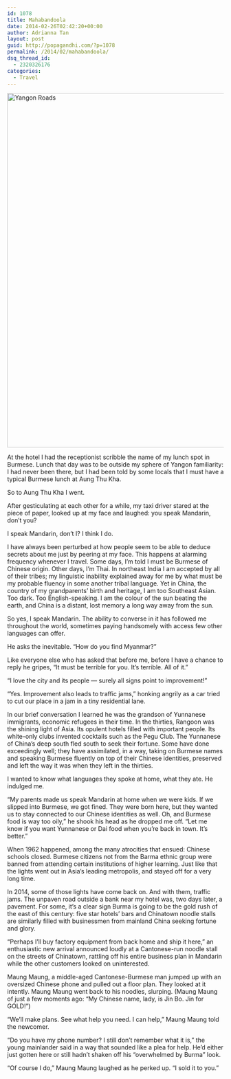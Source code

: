 ```yaml
---
id: 1078
title: Mahabandoola
date: 2014-02-26T02:42:20+00:00
author: Adrianna Tan
layout: post
guid: http://popagandhi.com/?p=1078
permalink: /2014/02/mahabandoola/
dsq_thread_id:
  - 2320326176
categories:
  - Travel
---
```

[<img src="http://res.cloudinary.com/dmchbvarm/image/upload/v1456562732/yangonroad_k13jrg.jpg" alt="Yangon Roads" width="825" class="alignnone size-full wp-image-1073" />](http://res.cloudinary.com/dmchbvarm/image/upload/v1456562732/yangonroad_k13jrg.jpg)

At the hotel I had the receptionist scribble the name of my lunch spot in Burmese. Lunch that day was to be outside my sphere of Yangon familiarity: I had never been there, but I had been told by some locals that I must have a typical Burmese lunch at Aung Thu Kha. 

So to Aung Thu Kha I went.

After gesticulating at each other for a while, my taxi driver stared at the piece of paper, looked up at my face and laughed: you speak Mandarin, don&#8217;t you?

I speak Mandarin, don&#8217;t I? I think I do. 

I have always been perturbed at how people seem to be able to deduce secrets about me just by peering at my face. This happens at alarming frequency whenever I travel. Some days, I&#8217;m told I must be Burmese of Chinese origin. Other days, I&#8217;m Thai. In northeast India I am accepted by all of their tribes; my linguistic inability explained away for me by what must be my probable fluency in some another tribal language. Yet in China, the country of my grandparents&#8217; birth and heritage, I am too Southeast Asian. Too dark. Too English-speaking. I am the colour of the sun beating the earth, and China is a distant, lost memory a long way away from the sun. 

So yes, I speak Mandarin. The ability to converse in it has followed me throughout the world, sometimes paying handsomely with access few other languages can offer.

He asks the inevitable. &#8220;How do you find Myanmar?&#8221;

Like everyone else who has asked that before me, before I have a chance to reply he gripes, &#8220;It must be terrible for you. It&#8217;s terrible. All of it.&#8221;

&#8220;I love the city and its people &#8212; surely all signs point to improvement!&#8221;

&#8220;Yes. Improvement also leads to traffic jams,&#8221; honking angrily as a car tried to cut our place in a jam in a tiny residential lane. 

In our brief conversation I learned he was the grandson of Yunnanese immigrants, economic refugees in their time. In the thirties, Rangoon was the shining light of Asia. Its opulent hotels filled with important people. Its white-only clubs invented cocktails such as the Pegu Club. The Yunnanese of China&#8217;s deep south fled south to seek their fortune. Some have done exceedingly well; they have assimilated, in a way, taking on Burmese names and speaking Burmese fluently on top of their Chinese identities, preserved and left the way it was when they left in the thirties. 

I wanted to know what languages they spoke at home, what they ate. He indulged me. 

&#8220;My parents made us speak Mandarin at home when we were kids. If we slipped into Burmese, we got fined. They were born here, but they wanted us to stay connected to our Chinese identities as well. Oh, and Burmese food is way too oily,&#8221; he shook his head as he dropped me off. &#8220;Let me know if you want Yunnanese or Dai food when you&#8217;re back in town. It&#8217;s better.&#8221;

When 1962 happened, among the many atrocities that ensued: Chinese schools closed. Burmese citizens not from the Barma ethnic group were banned from attending certain institutions of higher learning. Just like that the lights went out in Asia&#8217;s leading metropolis, and stayed off for a very long time. 

In 2014, some of those lights have come back on. And with them, traffic jams. The unpaven road outside a bank near my hotel was, two days later, a pavement. For some, it&#8217;s a clear sign Burma is going to be the gold rush of the east of this century: five star hotels&#8217; bars and Chinatown noodle stalls are similarly filled with businessmen from mainland China seeking fortune and glory. 

&#8220;Perhaps I&#8217;ll buy factory equipment from back home and ship it here,&#8221; an enthusiastic new arrival announced loudly at a Cantonese-run noodle stall on the streets of Chinatown, rattling off his entire business plan in Mandarin while the other customers looked on uninterested.

Maung Maung, a middle-aged Cantonese-Burmese man jumped up with an oversized Chinese phone and pulled out a floor plan. They looked at it intently. Maung Maung went back to his noodles, slurping. (Maung Maung of just a few moments ago: &#8220;My Chinese name, lady, is Jin Bo. Jin for GOLD!&#8221;)

&#8220;We&#8217;ll make plans. See what help you need. I can help,&#8221; Maung Maung told the newcomer. 

&#8220;Do you have my phone number? I still don&#8217;t remember what it is,&#8221; the young mainlander said in a way that sounded like a plea for help. He&#8217;d either just gotten here or still hadn&#8217;t shaken off his &#8220;overwhelmed by Burma&#8221; look.

&#8220;Of course I do,&#8221; Maung Maung laughed as he perked up. &#8220;I sold it to you.&#8221;